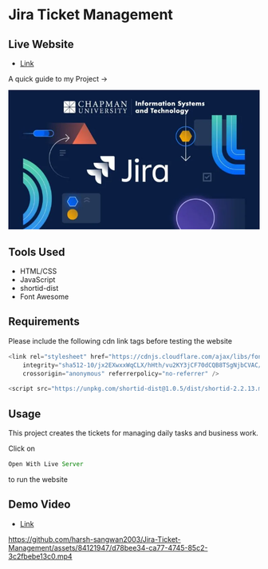 # Jira Ticket Management

## Live Website

- [Link](https://harsh-sangwan2002.github.io/Jira-Ticket-Management/)

A quick guide to my Project ->

<img src ="/image.webp">

## Tools Used

- HTML/CSS
- JavaScript
- shortid-dist
- Font Awesome

## Requirements

Please include the following cdn link tags before testing the website

```js
<link rel="stylesheet" href="https://cdnjs.cloudflare.com/ajax/libs/font-awesome/6.1.0/css/all.min.css"
    integrity="sha512-10/jx2EXwxxWqCLX/hHth/vu2KY3jCF70dCQB8TSgNjbCVAC/8vai53GfMDrO2Emgwccf2pJqxct9ehpzG+MTw=="
    crossorigin="anonymous" referrerpolicy="no-referrer" />
``` 

```js
<script src="https://unpkg.com/shortid-dist@1.0.5/dist/shortid-2.2.13.min.js"></script>
``` 

## Usage

This project creates the tickets for managing daily tasks and business work.

Click on

```js
Open With Live Server
``` 
to run the website

## Demo Video

- [Link](https://app.gemoo.com/share/home?codeId=Ml3Rd9e4J7B2X)



https://github.com/harsh-sangwan2003/Jira-Ticket-Management/assets/84121947/d78bee34-ca77-4745-85c2-3c2fbebe13c0.mp4
